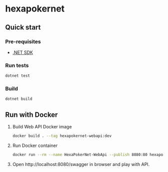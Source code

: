 # hexapokernet

## Quick start

### Pre-requisites

- [.NET SDK](https://dotnet.microsoft.com/en-us/download/visual-studio-sdks)

### Run tests

```sh
dotnet test
```

### Build

```sh
dotnet build
```

## Run with Docker

1. Build Web API Docker image
    ```sh
    docker build . --tag hexapokernet-webapi:dev
    ```
2. Run Docker container
    ```sh
    docker run --rm --name HexaPokerNet-WebApi --publish 8080:80 hexapokernet-webapi:dev
    ```
3. Open http://localhost:8080/swagger in browser and play with API.